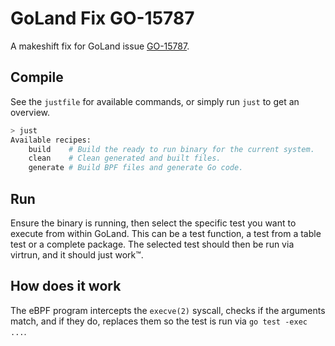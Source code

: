 # GoLand Fix GO-15787

A makeshift fix for GoLand issue
[GO-15787](https://youtrack.jetbrains.com/issue/GO-15787/Test-Run-Configuration-doesnt-always-respect-exec-argument).

## Compile

See the `justfile` for available commands, or simply run `just` to get an overview.

```bash
> just
Available recipes:
    build    # Build the ready to run binary for the current system.
    clean    # Clean generated and built files.
    generate # Build BPF files and generate Go code.
```

## Run

Ensure the binary is running, then select the specific test you want to execute from within GoLand.
This can be a test function, a test from a table test or a complete package. The selected test
should then be run via virtrun, and it should just work™.

## How does it work

The eBPF program intercepts the `execve(2)` syscall, checks if the arguments match, and if they do,
replaces them so the test is run via `go test -exec ...`.
